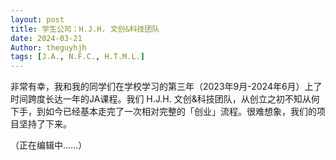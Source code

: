 ```yaml
---
layout: post
title: 学生公司：H.J.H. 文创&科技团队
date: 2024-03-21
Author: theguyhjh
tags: [J.A., N.F.C., H.T.M.L.]
---
```


非常有幸，我和我的同学们在学校学习的第三年（2023年9月-2024年6月）上了时间跨度长达一年的JA课程。我们 H.J.H. 文创&科技团队，从创立之初不知从何下手，到如今已经基本走完了一次相对完整的「创业」流程。很难想象，我们的项目坚持了下来。      

（正在编辑中……）